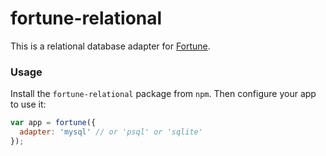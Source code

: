 # fortune-relational

This is a relational database adapter for [Fortune](http://github.com/daliwali/fortune).

### Usage

Install the `fortune-relational` package from `npm`. Then configure your app to use it:

```js
var app = fortune({
  adapter: 'mysql' // or 'psql' or 'sqlite'
});
```
